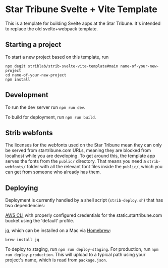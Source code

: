 # Star Tribune Svelte + Vite Template

This is a template for building Svelte apps at the Star Tribune. It's intended to replace the old svelte+webpack template.

## Starting a project

To start a new project based on this template, run

```
npx degit striblab/strib-svelte-vite-template#main name-of-your-new-project
cd name-of-your-new-project
npm install
```

## Development

To run the dev server run `npm run dev`.

To build for deployment, run `npm run build`.

## Strib webfonts

The licenses for the webfonts used on the Star Tribune mean they can only be served from startribune.com
URLs, meaning they are blocked from localhost while you are developing. To get around this, the template
app serves the fonts from the `public/` directory. That means you need a `strib-webfonts/` folder with all
the relevant font files inside the `public/`, which you can get from someone who already has them.

## Deploying

Deployment is currently handled by a shell script (`strib-deploy.sh`) that has two dependencies:

[AWS CLI](https://aws.amazon.com/cli/) with properly configured credentials for the static.startribune.com bucket using the 'default' profile.

[jq](https://stedolan.github.io/jq/), which can be installed on a Mac via [Homebrew](https://brew.sh/):

```
brew install jq
```

To deploy to staging, run `npm run deploy-staging`. For production, run `npm run deploy-production`. This will upload to a typical path using your project's name, which is read from `package.json`. 
